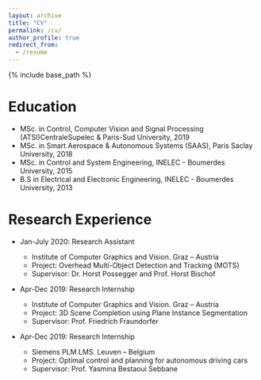 ```yaml
---
layout: archive
title: "CV"
permalink: /cv/
author_profile: true
redirect_from:
  - /resume
---
```


{% include base_path %}

Education
======

* MSc. in Control, Computer Vision and Signal Processing (ATSI)CentraleSupelec & Paris-Sud University, 2019
* MSc. in Smart Aerospace & Autonomous Systems (SAAS), Paris Saclay University, 2018
* MSc. in Control and System Engineering, INELEC - Boumerdes University, 2015
* B.S in Electrical and Electronic Engineering, INELEC - Boumerdes University, 2013

Research Experience
======

* Jan-July 2020: Research Assistant
  * Institute of Computer Graphics and Vision. Graz – Austria
  * Project: Overhead Multi-Object Detection and Tracking (MOTS)
  * Supervisor: Dr. Horst Possegger and Prof. Horst Bischof

* Apr-Dec 2019: Research Internship
  * Institute of Computer Graphics and Vision. Graz – Austria
  * Project: 3D Scene Completion using Plane Instance Segmentation
  * Supervisor: Prof. Friedrich Fraundorfer

* Apr-Dec 2019: Research Internship
  * Siemens PLM LMS. Leuven – Belgium
  * Project: Optimal control and planning for autonomous driving cars
  * Supervisor: Prof. Yasmina Bestaoui Sebbane
  

<!-- Skills
======
* Skill 1
* Skill 2
  * Sub-skill 2.1
  * Sub-skill 2.2
  * Sub-skill 2.3
* Skill 3

Publications
======
  <ul>{% for post in site.publications %}
    {% include archive-single-cv.html %}
  {% endfor %}</ul>
  
Talks
======
  <ul>{% for post in site.talks %}
    {% include archive-single-talk-cv.html %}
  {% endfor %}</ul>
  
Teaching
======
  <ul>{% for post in site.teaching %}
    {% include archive-single-cv.html %}
  {% endfor %}</ul>
  
Service and leadership
======
* Currently signed in to 43 different slack teams -->
